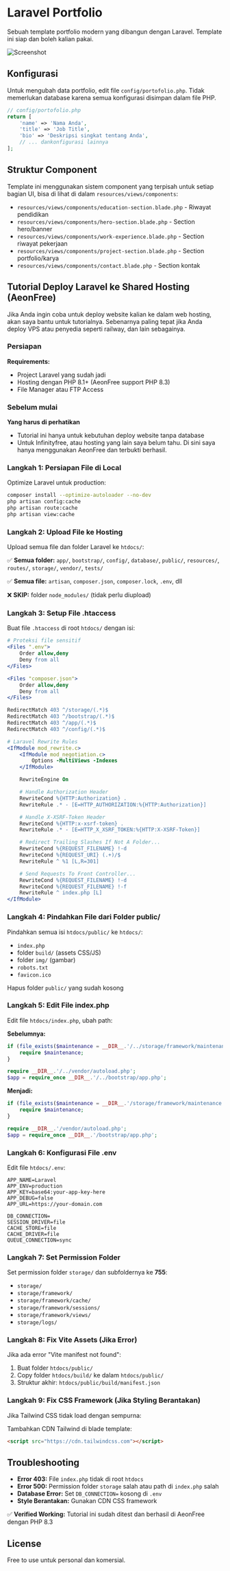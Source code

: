 # Laravel Portfolio

Sebuah template portfolio modern yang dibangun dengan Laravel. Template ini siap dan boleh kalian pakai.

![Screenshot](img/ss.png)

## Konfigurasi

Untuk mengubah data portfolio, edit file `config/portofolio.php`. Tidak memerlukan database karena semua konfigurasi disimpan dalam file PHP.

```php
// config/portofolio.php
return [
    'name' => 'Nama Anda',
    'title' => 'Job Title',
    'bio' => 'Deskripsi singkat tentang Anda',
    // ... dankonfigurasi lainnya
];
```

## Struktur Component

Template ini menggunakan sistem component yang terpisah untuk setiap bagian UI, bisa di lihat di dalam `resources/views/components`:

-   `resources/views/components/education-section.blade.php` - Riwayat pendidikan
-   `resources/views/components/hero-section.blade.php` - Section hero/banner
-   `resources/views/components/work-experience.blade.php` - Section riwayat pekerjaan
-   `resources/views/components/project-section.blade.php` - Section portfolio/karya
-   `resources/views/components/contact.blade.php` - Section kontak

## Tutorial Deploy Laravel ke Shared Hosting (AeonFree)

Jika Anda ingin coba untuk deploy website kalian ke dalam web hosting, akan saya bantu untuk tutorialnya. Sebenarnya paling tepat jika Anda deploy VPS atau penyedia seperti railway, dan lain sebagainya.

### Persiapan

**Requirements:**

-   Project Laravel yang sudah jadi
-   Hosting dengan PHP 8.1+ (AeonFree support PHP 8.3)
-   File Manager atau FTP Access

### Sebelum mulai

**Yang harus di perhatikan**

-   Tutorial ini hanya untuk kebutuhan deploy website tanpa database
-   Untuk Infinityfree, atau hosting yang lain saya belum tahu. Di sini saya hanya menggunakan AeonFree dan terbukti berhasil.

### Langkah 1: Persiapan File di Local

Optimize Laravel untuk production:

```bash
composer install --optimize-autoloader --no-dev
php artisan config:cache
php artisan route:cache
php artisan view:cache
```

### Langkah 2: Upload File ke Hosting

Upload semua file dan folder Laravel ke `htdocs/`:

✅ **Semua folder:** `app/`, `bootstrap/`, `config/`, `database/`, `public/`, `resources/`, `routes/`, `storage/`, `vendor/`, `tests/`

✅ **Semua file:** `artisan`, `composer.json`, `composer.lock`, `.env`, dll

❌ **SKIP:** folder `node_modules/` (tidak perlu diupload)

### Langkah 3: Setup File .htaccess

Buat file `.htaccess` di root `htdocs/` dengan isi:

```apache
# Proteksi file sensitif
<Files ".env">
    Order allow,deny
    Deny from all
</Files>

<Files "composer.json">
    Order allow,deny
    Deny from all
</Files>

RedirectMatch 403 ^/storage/(.*)$
RedirectMatch 403 ^/bootstrap/(.*)$
RedirectMatch 403 ^/app/(.*)$
RedirectMatch 403 ^/config/(.*)$

# Laravel Rewrite Rules
<IfModule mod_rewrite.c>
    <IfModule mod_negotiation.c>
        Options -MultiViews -Indexes
    </IfModule>

    RewriteEngine On

    # Handle Authorization Header
    RewriteCond %{HTTP:Authorization} .
    RewriteRule .* - [E=HTTP_AUTHORIZATION:%{HTTP:Authorization}]

    # Handle X-XSRF-Token Header
    RewriteCond %{HTTP:x-xsrf-token} .
    RewriteRule .* - [E=HTTP_X_XSRF_TOKEN:%{HTTP:X-XSRF-Token}]

    # Redirect Trailing Slashes If Not A Folder...
    RewriteCond %{REQUEST_FILENAME} !-d
    RewriteCond %{REQUEST_URI} (.+)/$
    RewriteRule ^ %1 [L,R=301]

    # Send Requests To Front Controller...
    RewriteCond %{REQUEST_FILENAME} !-d
    RewriteCond %{REQUEST_FILENAME} !-f
    RewriteRule ^ index.php [L]
</IfModule>
```

### Langkah 4: Pindahkan File dari Folder public/

Pindahkan semua isi `htdocs/public/` ke `htdocs/`:

-   `index.php`
-   folder `build/` (assets CSS/JS)
-   folder `img/` (gambar)
-   `robots.txt`
-   `favicon.ico`

Hapus folder `public/` yang sudah kosong

### Langkah 5: Edit File index.php

Edit file `htdocs/index.php`, ubah path:

**Sebelumnya:**

```php
if (file_exists($maintenance = __DIR__.'/../storage/framework/maintenance.php')) {
    require $maintenance;
}

require __DIR__.'/../vendor/autoload.php';
$app = require_once __DIR__.'/../bootstrap/app.php';
```

**Menjadi:**

```php
if (file_exists($maintenance = __DIR__.'/storage/framework/maintenance.php')) {
    require $maintenance;
}

require __DIR__.'/vendor/autoload.php';
$app = require_once __DIR__.'/bootstrap/app.php';
```

### Langkah 6: Konfigurasi File .env

Edit file `htdocs/.env`:

```env
APP_NAME=Laravel
APP_ENV=production
APP_KEY=base64:your-app-key-here
APP_DEBUG=false
APP_URL=https://your-domain.com

DB_CONNECTION=
SESSION_DRIVER=file
CACHE_STORE=file
CACHE_DRIVER=file
QUEUE_CONNECTION=sync
```

### Langkah 7: Set Permission Folder

Set permission folder `storage/` dan subfoldernya ke **755**:

-   `storage/`
-   `storage/framework/`
-   `storage/framework/cache/`
-   `storage/framework/sessions/`
-   `storage/framework/views/`
-   `storage/logs/`

### Langkah 8: Fix Vite Assets (Jika Error)

Jika ada error "Vite manifest not found":

1. Buat folder `htdocs/public/`
2. Copy folder `htdocs/build/` ke dalam `htdocs/public/`
3. Struktur akhir: `htdocs/public/build/manifest.json`

### Langkah 9: Fix CSS Framework (Jika Styling Berantakan)

Jika Tailwind CSS tidak load dengan sempurna:

Tambahkan CDN Tailwind di blade template:

```html
<script src="https://cdn.tailwindcss.com"></script>
```

## Troubleshooting

-   **Error 403:** File `index.php` tidak di root `htdocs`
-   **Error 500:** Permission folder `storage` salah atau path di `index.php` salah
-   **Database Error:** Set `DB_CONNECTION=` kosong di `.env`
-   **Style Berantakan:** Gunakan CDN CSS framework

✅ **Verified Working:** Tutorial ini sudah ditest dan berhasil di AeonFree dengan PHP 8.3

## License

Free to use untuk personal dan komersial.
